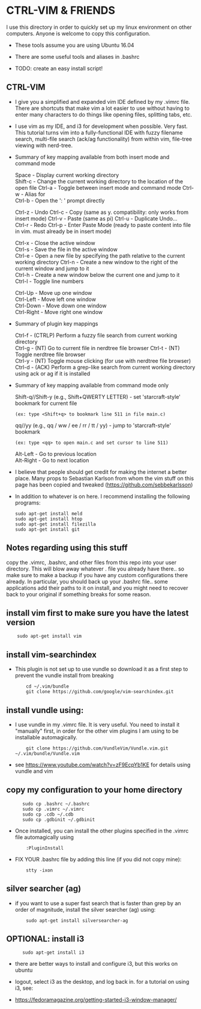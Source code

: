 # CTRL-VIM & FRIENDS

I use this directory in order to quickly set up my linux environment on other computers. Anyone is welcome to copy this configuration.

* These tools assume you are using Ubuntu 16.04

* There are some useful tools and aliases in .bashrc

* TODO: create an easy install script!


## CTRL-VIM
* I give you a simplified and expanded vim IDE defined by my .vimrc file. There are shortcuts that make vim a lot easier to use without having to enter many characters to do things like opening files, splitting tabs, etc.
* I use vim as my IDE, and i3 for development when possible. Very fast. This tutorial turns vim into a fully-functional IDE with fuzzy filename search, multi-file search (ack/ag functionality) from within vim, file-tree viewing with nerd-tree.


* Summary of key mapping available from both insert mode and command mode

    Space   - Display current working directory                                               
    Shift-c - Change the current working directory to the location of the open file
    Ctrl-a  - Toggle between insert mode and command mode
    Ctrl-w  - Alias for <ESC>       
	Ctrl-b  - Open the ': ' prompt directly

	Ctrl-z  - Undo
	Ctrl-c  - Copy (same as y. compatibility: only works from insert mode)
	Ctrl-v  - Paste (same as pi)
    Ctrl-u  - Duplicate Undo...                                                                                                
    Ctrl-r  - Redo
	Ctrl-p  - Enter Paste Mode (ready to paste content into file in vim. must already be in insert mode)
	
    Ctrl-x   - Close the active window                                                                                   
    Ctrl-s   - Save the file in the active window    
    Ctrl-e   - Open a new file by specifying the path relative to the current working directory
    Ctrl-n   - Create a new window to the right of the current window and jump to it                                
    Ctrl-h   - Create a new window below the current one and jump to it                         
    Ctrl-l   - Toggle line numbers

    Ctrl-Up    - Move up one window                                     
    Ctrl-Left  - Move left one window                                
    Ctrl-Down  - Move down one window                                
    Ctrl-Right - Move right one window


* Summary of plugin key mappings

    Ctrl-f - (CTRLP) Perform a fuzzy file search from current working directory                                                  
    Ctrl-g - (NT) Go to current file in nerdtree file browser
    Ctrl-t - (NT) Toggle nerdtree file browser                                             
    Ctrl-y - (NT) Toggle mouse clicking (for use with nerdtree file browser)
    Ctrl-d - (ACK) Perform a grep-like search from current working directory using ack or ag if it is installed                    

* Summary of key mapping available from command mode only

    Shift-q//Shift-y (e.g., Shift+QWERTY LETTER) - set 'starcraft-style' bookmark for current file
	  
      (ex: type <Shift+q> to bookmark line 511 in file main.c)
    
    qq//yy (e.g., qq / ww / ee / rr / tt / yy) - jump to 'starcraft-style' bookmark
	  
      (ex: type <qq> to open main.c and set cursor to line 511)
    
    Alt-Left - Go to previous location   
    Alt-Right - Go to next location

* I believe that people should get credit for making the internet a better place. Many props to Sebastian Karlson from whom the vim stuff on this page has been copied and tweaked (https://github.com/sebbekarlsson)

* In addition to whatever is on here. I recommend installing the following programs:

      sudo apt-get install meld
      sudo apt-get install htop
      sudo apt-get install filezilla
      sudo apt-get install git

## Notes regarding using this stuff

copy the .vimrc, .bashrc, and other files from this repo into your user directory. This will blow away whatever . file you already have there.. so make sure to make a backup if you have any custom configurations there already. In particular, you should back up your .bashrc file.. some applications add their paths to it on install, and you might need to recover back to your original if something breaks for some reason.

## install vim first to make sure you have the latest version

        sudo apt-get install vim
        
## install vim-searchindex
* This plugin is not set up to use vundle so download it as a first step to prevent the vundle install from breaking

          cd ~/.vim/bundle
          git clone https://github.com/google/vim-searchindex.git

## install vundle using:
* I use vundle in my .vimrc file. It is very useful. You need to install it "manually" first, in order for the other vim plugins I am using to be installable automagically.

          git clone https://github.com/VundleVim/Vundle.vim.git ~/.vim/bundle/Vundle.vim

* see https://www.youtube.com/watch?v=zF9EcpYb1KE for details using vundle and vim

## copy my configuration to your home directory     
    
          sudo cp .bashrc ~/.bashrc    
          sudo cp .vimrc ~/.vimrc    
          sudo cp .cdb ~/.cdb    
          sudo cp .gdbinit ~/.gdbinit

* <RUN THIS FROM INSIDE OF VIM> Once installed, you can install the other plugins specified in the .vimrc file automagically using

          :PluginInstall

* FIX YOUR .bashrc file by adding this line (if you did not copy mine):

          stty -ixon


## silver searcher (ag)
* if you want to use a super fast search that is faster than grep by an order of magnitude, install the silver searcher (ag) using:

          sudo apt-get install silversearcher-ag

## OPTIONAL: install i3

          sudo apt-get install i3

* there are better ways to install and configure i3, but this works on ubuntu

* logout, select i3 as the desktop, and log back in. for a tutorial on using i3, see:

* https://fedoramagazine.org/getting-started-i3-window-manager/
